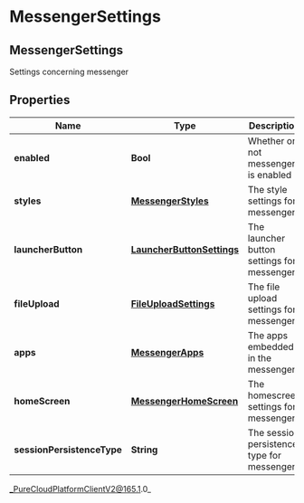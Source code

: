 # MessengerSettings

## MessengerSettings
Settings concerning messenger

## Properties

|Name | Type | Description | Notes|
|------------ | ------------- | ------------- | -------------|
| **enabled** | **Bool** | Whether or not messenger is enabled | [optional] |
| **styles** | [**MessengerStyles**](MessengerStyles) | The style settings for messenger | [optional] |
| **launcherButton** | [**LauncherButtonSettings**](LauncherButtonSettings) | The launcher button settings for messenger | [optional] |
| **fileUpload** | [**FileUploadSettings**](FileUploadSettings) | The file upload settings for messenger | [optional] |
| **apps** | [**MessengerApps**](MessengerApps) | The apps embedded in the messenger | [optional] |
| **homeScreen** | [**MessengerHomeScreen**](MessengerHomeScreen) | The homescreen settings for messenger | [optional] |
| **sessionPersistenceType** | **String** | The session persistence type for messenger | [optional] |



_PureCloudPlatformClientV2@165.1.0_
